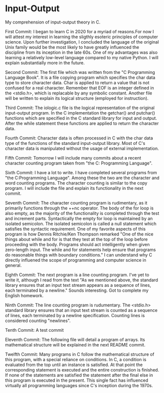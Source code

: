 # Input-Output
My comprehension of input-output theory in C.

First Commit:
I began to learn C in 2020 for a myriad of reasons.For now I will attest my interest in learning the sligthly esoteric principles of computer science. Upon further investigation, I concluded the language of the original Unix family would be the most likely to have greatly influenced the discipline from its inception in the late 60s. One of my advantages was also learning a relatively low-level language compared to my native Python. I will explain substantially more in the future.

Second Commit:
The first file which was written from the "C Programming Language Book". It is a file copying program which specifies the char data type to store character data. Char is applied to return a value that is not confused for a real character. Remember that EOF is an integer defined in the <stdio.h>, which is replacable by any symbolic constant. Another file will be written to explain its logical structure (employed for instruction).

Third Commit:
The iologic.c file is the logical representation of the original input-output program. In the C implementation the getchar() and putchar() functions which are specified in the C standard library for input and output. After the while statement these functions are applied to return the character data.

Fourth Commit:
Character data is often processed in C with the char data type of the functions of the standard input-output library. Most of C's character data is manipulated without the usage of external implementation.

Fifth Commit:
Tomorrow I will include many commits about a recent character counting program taken from "the C: Programming Language".

Sixth Commit:
I have a lot to write. I have completed several programs from "the C:Programming Language". Among these the two are the character and word counting programs. The character counting is similar to the copy program. I will include the file and explain its functionality in the next commit.

Seventh Commit:
The character counting program is rudimentary, as it primarily functions through the ++nc operator. The body of the for loop is also empty, as the majority of the functionality is completed through the test and increment parts. Syntactically the empty for loop is maintained by an isolated semicolon. The isolated semicolon is called a null statement which satisfies the syntactic requirement. One of my favorite aspects of this program is how Dennis Ritchie/Ken Thompson remarked "One of the nice things about while and for is that they test at the top of the loop before proceeding with the body. Programs should act intelligently when given zero-length input. The while and for statements help ensure that programs do reasonable things with boundary conditions." I can understand why C directly influened  the scope of programming and computer science in general. 


Eighth Commit:
The next program is a line counting program. I've yet to write it, although I read from the text "As we mentioned above, the standard library ensures that an input text stream appears as a sequence of lines, each terminated by a newline." Sounds interesting. Got to complete my English homework.

Ninth Commit:
The line counting program is rudumentary. The <stdio.h> standard library ensures that an input text stream is counted as a sequence of lines, each terminated by a newline specification. Counting lines is considered counting "newlines".

Tenth Commit:
A test commit

Eleventh Commit:
The following file will detail a program of arrays. Its mathematical structure will be explained in the next README commit.

Twelfth Commit:
Many programs in C follow the mathematical structure of this program, with a special reliance on conditions. In C, a condition is evaluated from the top until an instance is satisfied. At that point the corresponding statement is executed and the entire construction is finished. If none of the statements are satisfied the statement after the final else in this program is executed in the present. This single fact has influenced virtually all programming languages since C's inception during the 1970s.
